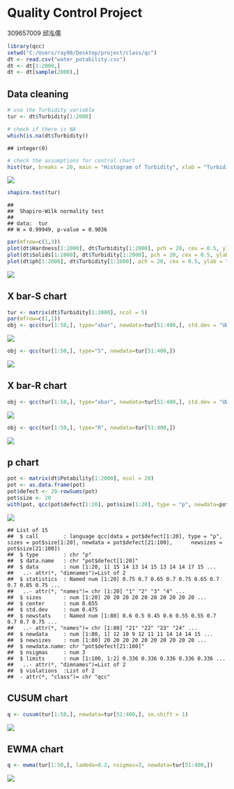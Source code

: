 Quality Control Project
================
309657009 邱泓儒

``` r
library(qcc)
setwd("C:/Users/ray98/Desktop/project/class/qc")
dt <- read.csv("water_potability.csv")
dt <- dt[1:2000,]
dt <- dt[sample(2000),]
```

## Data cleaning

``` r
# use the Turbidity variable
tur <- dt$Turbidity[1:2000]

# check if there is NA
which(is.na(dt$Turbidity))
```

    ## integer(0)

``` r
# check the assumptions for control chart
hist(tur, breaks = 20, main = "Histogram of Turbidity", xlab = "Turbidity")
```

![](quality-control_files/figure-gfm/unnamed-chunk-2-1.png)<!-- -->

``` r
shapiro.test(tur)
```

    ## 
    ##  Shapiro-Wilk normality test
    ## 
    ## data:  tur
    ## W = 0.99949, p-value = 0.9036

``` r
par(mfrow=c(1,3))
plot(dt$Hardness[1:2000], dt$Turbidity[1:2000], pch = 20, cex = 0.5, ylab = "Turbidity", xlab = "Hardness")
plot(dt$Solids[1:2000], dt$Turbidity[1:2000], pch = 20, cex = 0.5, ylab = "Turbidity", xlab = "Solids")
plot(dt$ph[1:2000], dt$Turbidity[1:2000], pch = 20, cex = 0.5, ylab = "Turbidity", xlab = "ph")
```

![](quality-control_files/figure-gfm/unnamed-chunk-2-2.png)<!-- -->

## X bar-S chart

``` r
tur <- matrix(dt$Turbidity[1:2000], ncol = 5)
par(mfrow=c(1,1))
obj <- qcc(tur[1:50,], type="xbar", newdata=tur[51:400,], std.dev = "UWAVE-SD")
```

![](quality-control_files/figure-gfm/unnamed-chunk-3-1.png)<!-- -->

``` r
obj <- qcc(tur[1:50,], type="S", newdata=tur[51:400,])
```

![](quality-control_files/figure-gfm/unnamed-chunk-3-2.png)<!-- -->

## X bar-R chart

``` r
obj <- qcc(tur[1:50,], type="xbar", newdata=tur[51:400,], std.dev = "UWAVE-R")
```

![](quality-control_files/figure-gfm/unnamed-chunk-4-1.png)<!-- -->

``` r
obj <- qcc(tur[1:50,], type="R", newdata=tur[51:400,])
```

![](quality-control_files/figure-gfm/unnamed-chunk-4-2.png)<!-- -->

## p chart

``` r
pot <- matrix(dt$Potability[1:2000], ncol = 20)
pot <- as.data.frame(pot)
pot$defect <- 20-rowSums(pot)
pot$size <- 20
with(pot, qcc(pot$defect[1:20], pot$size[1:20], type = "p", newdata=pot$defect[21:100], newsizes=pot$size[21:100]))
```

![](quality-control_files/figure-gfm/unnamed-chunk-5-1.png)<!-- -->

    ## List of 15
    ##  $ call        : language qcc(data = pot$defect[1:20], type = "p", sizes = pot$size[1:20], newdata = pot$defect[21:100],      newsizes = pot$size[21:100])
    ##  $ type        : chr "p"
    ##  $ data.name   : chr "pot$defect[1:20]"
    ##  $ data        : num [1:20, 1] 15 14 13 14 15 13 14 14 17 15 ...
    ##   ..- attr(*, "dimnames")=List of 2
    ##  $ statistics  : Named num [1:20] 0.75 0.7 0.65 0.7 0.75 0.65 0.7 0.7 0.85 0.75 ...
    ##   ..- attr(*, "names")= chr [1:20] "1" "2" "3" "4" ...
    ##  $ sizes       : num [1:20] 20 20 20 20 20 20 20 20 20 20 ...
    ##  $ center      : num 0.655
    ##  $ std.dev     : num 0.475
    ##  $ newstats    : Named num [1:80] 0.6 0.5 0.45 0.6 0.55 0.55 0.7 0.7 0.7 0.75 ...
    ##   ..- attr(*, "names")= chr [1:80] "21" "22" "23" "24" ...
    ##  $ newdata     : num [1:80, 1] 12 10 9 12 11 11 14 14 14 15 ...
    ##  $ newsizes    : num [1:80] 20 20 20 20 20 20 20 20 20 20 ...
    ##  $ newdata.name: chr "pot$defect[21:100]"
    ##  $ nsigmas     : num 3
    ##  $ limits      : num [1:100, 1:2] 0.336 0.336 0.336 0.336 0.336 ...
    ##   ..- attr(*, "dimnames")=List of 2
    ##  $ violations  :List of 2
    ##  - attr(*, "class")= chr "qcc"

## CUSUM chart

``` r
q <- cusum(tur[1:50,], newdata=tur[51:400,], se.shift = 1)
```

![](quality-control_files/figure-gfm/unnamed-chunk-6-1.png)<!-- -->

## EWMA chart

``` r
q <- ewma(tur[1:50,], lambda=0.2, nsigmas=3, newdata=tur[51:400,]) 
```

![](quality-control_files/figure-gfm/unnamed-chunk-7-1.png)<!-- -->
